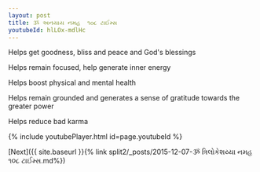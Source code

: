 ```yaml
---
layout: post
title: ૐ અનયાય નમહ  ૧૦૮ ટાઈમ્સ
youtubeId: hlLOx-mdlHc
---
```

 
 
Helps get goodness, bliss and peace and God's blessings
 
Helps remain focused, help generate inner energy 
 
Helps boost physical and mental health 
 
Helps remain grounded and generates a sense of gratitude towards the greater power 
 
Helps reduce bad karma
 
 
 
 


{% include youtubePlayer.html id=page.youtubeId %}
 
[Next]({{ site.baseurl }}{% link  split2/_posts/2015-12-07-ૐ ત્રિલોકેશય્યા નમહ ૧૦૮ ટાઈમ્સ.md%})
 
